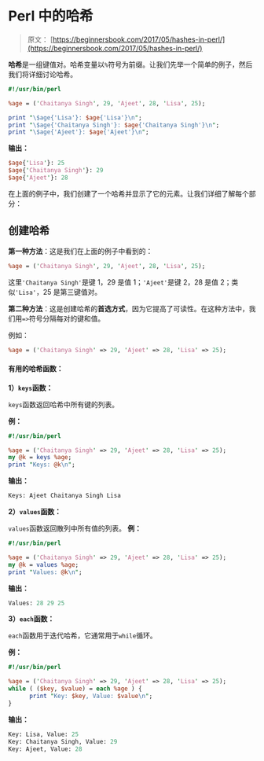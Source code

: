 # Perl 中的哈希

> 原文： [https://beginnersbook.com/2017/05/hashes-in-perl/](https://beginnersbook.com/2017/05/hashes-in-perl/)

**哈希**是一组键值对。哈希变量以`%`符号为前缀。让我们先举一个简单的例子，然后我们将详细讨论哈希。

```perl
#!/usr/bin/perl

%age = ('Chaitanya Singh', 29, 'Ajeet', 28, 'Lisa', 25);

print "\$age{'Lisa'}: $age{'Lisa'}\n";
print "\$age{'Chaitanya Singh'}: $age{'Chaitanya Singh'}\n";
print "\$age{'Ajeet'}: $age{'Ajeet'}\n";
```

**输出：**

```perl
$age{'Lisa'}: 25
$age{'Chaitanya Singh'}: 29
$age{'Ajeet'}: 28
```

在上面的例子中，我们创建了一个哈希并显示了它的元素。让我们详细了解每个部分：

## 创建哈希

**第一种方法**：这是我们在上面的例子中看到的：

```perl
%age = ('Chaitanya Singh', 29, 'Ajeet', 28, 'Lisa', 25);
```

这里`'Chaitanya Singh'`是键 1，29 是值 1；`'Ajeet'`是键 2，28 是值 2；类似`'Lisa'`，25 是第三键值对。

**第二种方法**：这是创建哈希的**首选方式**，因为它提高了可读性。在这种方法中，我们用`=>`符号分隔每对的键和值。

例如：

```perl
%age = ('Chaitanya Singh' => 29, 'Ajeet' => 28, 'Lisa' => 25);
```

#### 有用的哈希函数：

**1）`keys`函数：**

`keys`函数返回哈希中所有键的列表。

**例：**

```perl
#!/usr/bin/perl

%age = ('Chaitanya Singh' => 29, 'Ajeet' => 28, 'Lisa' => 25);
my @k = keys %age;
print "Keys: @k\n";
```

**输出：**

```perl
Keys: Ajeet Chaitanya Singh Lisa
```

**2）`values`函数：**

`values`函数返回散列中所有值的列表。
**例：**

```perl
#!/usr/bin/perl

%age = ('Chaitanya Singh' => 29, 'Ajeet' => 28, 'Lisa' => 25);
my @k = values %age;
print "Values: @k\n";
```

**输出：**

```perl
Values: 28 29 25
```

**3）`each`函数：**

`each`函数用于迭代哈希，它通常用于`while`循环。

**例：**

```perl
#!/usr/bin/perl

%age = ('Chaitanya Singh' => 29, 'Ajeet' => 28, 'Lisa' => 25);
while ( ($key, $value) = each %age ) { 
      print "Key: $key, Value: $value\n";
}
```

**输出：**

```perl
Key: Lisa, Value: 25
Key: Chaitanya Singh, Value: 29
Key: Ajeet, Value: 28
```